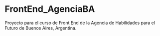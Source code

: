 
# FrontEnd_AgenciaBA
Proyecto para el curso de Front End de la Agencia de Habilidades para el Futuro de Buenos Aires, Argentina.
